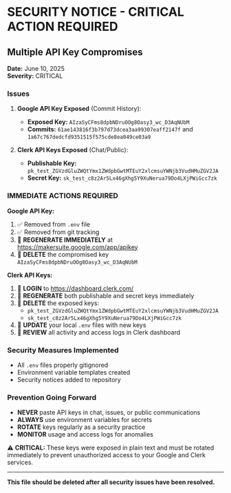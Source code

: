 # SECURITY NOTICE - CRITICAL ACTION REQUIRED

## Multiple API Key Compromises

**Date:** June 10, 2025  
**Severity:** CRITICAL  

### Issues
1. **Google API Key Exposed** (Commit History):
   - **Exposed Key:** `AIzaSyCFms8dpbNDruOOg8Oasy3_wc_D3AqNUbM`
   - **Commits:** `61ae143816f3b797d73dcea3aa99307eaff2147f` and `1a67c767dedcfd9351515f575cde8ea049ce03a9`

2. **Clerk API Keys Exposed** (Chat/Public):
   - **Publishable Key:** `pk_test_ZGVzdGluZWQtYmx1ZWdpbGwtMTEuY2xlcmsuYWNjb3VudHMuZGV2JA`
   - **Secret Key:** `sk_test_c8z2Ar5Lx46gXhg5Y9XuNerua79Do4LXjPWiGcc7zk`

### IMMEDIATE ACTIONS REQUIRED

**Google API Key:**
1. ✅ Removed from `.env` file
2. ✅ Removed from git tracking
3. 🚨 **REGENERATE IMMEDIATELY** at https://makersuite.google.com/app/apikey
4. 🚨 **DELETE** the compromised key `AIzaSyCFms8dpbNDruOOg8Oasy3_wc_D3AqNUbM`

**Clerk API Keys:**
1. 🚨 **LOGIN** to https://dashboard.clerk.com/
2. 🚨 **REGENERATE** both publishable and secret keys immediately
3. 🚨 **DELETE** the exposed keys:
   - `pk_test_ZGVzdGluZWQtYmx1ZWdpbGwtMTEuY2xlcmsuYWNjb3VudHMuZGV2JA`
   - `sk_test_c8z2Ar5Lx46gXhg5Y9XuNerua79Do4LXjPWiGcc7zk`
4. 🚨 **UPDATE** your local `.env` files with new keys
5. 🚨 **REVIEW** all activity and access logs in Clerk dashboard

### Security Measures Implemented
- All `.env` files properly gitignored
- Environment variable templates created
- Security notices added to repository

### Prevention Going Forward
- **NEVER** paste API keys in chat, issues, or public communications
- **ALWAYS** use environment variables for secrets
- **ROTATE** keys regularly as a security practice
- **MONITOR** usage and access logs for anomalies

⚠️ **CRITICAL:** These keys were exposed in plain text and must be rotated immediately to prevent unauthorized access to your Google and Clerk services.

---
**This file should be deleted after all security issues have been resolved.**